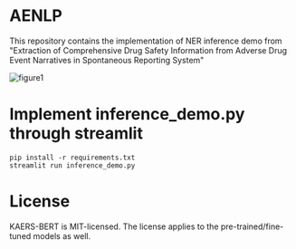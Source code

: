 # AENLP
This repository contains the implementation of NER inference demo from "Extraction of Comprehensive Drug Safety Information from Adverse Drug Event Narratives in Spontaneous Reporting System"

![figure1](https://user-images.githubusercontent.com/53844800/196882773-ee2a926b-43ea-4f41-86b6-fe27f8319a3d.png)

# Implement inference_demo.py through streamlit
``` 
pip install -r requirements.txt
streamlit run inference_demo.py
```

# License
KAERS-BERT is MIT-licensed. The license applies to the pre-trained/fine-tuned models as well.
